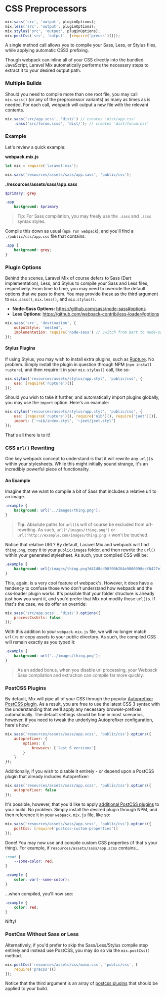 # CSS Preprocessors

```js
mix.sass('src', 'output', pluginOptions);
mix.less('src', 'output', pluginOptions);
mix.stylus('src', 'output', pluginOptions);
mix.postCss('src', 'output', [require('precss')()]);
```

A single method call allows you to compile your Sass, Less, or Stylus files, while applying automatic CSS3 prefixing.

Though webpack can inline all of your CSS directly into the bundled JavaScript, Laravel Mix automatically performs the necessary steps to extract it to your desired output path.

### Multiple Builds

Should you need to compile more than one root file, you may call `mix.sass()` (or any of the preprocessor variants) as many as times as is needed. For each call, webpack will output a new file with the relevant contents.

```js
mix.sass('src/app.scss', 'dist/') // creates 'dist/app.css'
    .sass('src/forum.scss', 'dist/'); // creates 'dist/forum.css'
```

### Example

Let's review a quick example:

**webpack.mix.js**

```js
let mix = require('laravel-mix');

mix.sass('resources/assets/sass/app.sass', 'public/css');
```

**./resources/assets/sass/app.sass**

```sass
$primary: grey

.app
    background: $primary
```

> Tip: For Sass compilation, you may freely use the `.sass` and `.scss` syntax styles.

Compile this down as usual \(`npm run webpack`\), and you'll find a `./public/css/app.css` file that contains:

```css
.app {
    background: grey;
}
```

### Plugin Options

Behind the scenes, Laravel Mix of course defers to Sass (Dart implementation), Less, and Stylus to compile your Sass and Less files, respectively. From time to time, you may need to override the default options that we pass to them. You may provide these as the third argument to `mix.sass()`, `mix.less()`, and `mix.stylus()`.

-   **Node-Sass Options:** https://github.com/sass/node-sass#options
-   **Less Options:** https://github.com/webpack-contrib/less-loader#options

```js
mix.sass('src', 'destination', {
    outputStyle: 'nested',
    implementation: require('node-sass') // Switch from Dart to node-sass implementation
});
```

#### Stylus Plugins

If using Stylus, you may wish to install extra plugins, such as [Rupture](https://github.com/jescalan/rupture). No problem. Simply install the plugin in question through NPM (`npm install rupture`), and then require it in your `mix.stylus()` call, like so:

```js
mix.stylus('resources/assets/stylus/app.styl', 'public/css', {
    use: [require('rupture')()]
});
```

Should you wish to take it further, and automatically import plugins globally, you may use the `import` option. Here's an example:

```js
mix.stylus('resources/assets/stylus/app.styl', 'public/css', {
    use: [require('rupture')(), require('nib')(), require('jeet')()],
    import: ['~nib/index.styl', '~jeet/jeet.styl']
});
```

That's all there is to it!

### CSS `url()` Rewriting

One key webpack concept to understand is that it will rewrite any `url()`s within your stylesheets. While this might initially sound strange, it's an incredibly powerful piece of functionality.

#### An Example

Imagine that we want to compile a bit of Sass that includes a relative url to an image.

```scss
.example {
    background: url('../images/thing.png');
}
```

> **Tip:** Absolute paths for `url()`s will of course be excluded from url-rewriting. As such, `url('/images/thing.png')` or `url('http://example.com/images/thing.png')` won't be touched.

Notice that relative URL? By default, Laravel Mix and webpack will find `thing.png`, copy it to your `public/images` folder, and then rewrite the `url()` within your generated stylesheet. As such, your compiled CSS will be:

```css
.example {
    background: url(/images/thing.png?d41d8cd98f00b204e9800998ecf8427e);
}
```

This, again, is a very cool feature of webpack's. However, it does have a tendency to confuse those who don't understand how webpack and the css-loader plugin works. It's possible that your folder structure is already just how you want it, and you'd prefer that Mix not modify those `url()`s. If that's the case, we do offer an override:

```js
mix.sass('src/app.scss', 'dist/').options({
    processCssUrls: false
});
```

With this addition to your `webpack.mix.js` file, we will no longer match `url()`s or copy assets to your public directory. As such, the compiled CSS will remain exactly as you typed it:

```css
.example {
    background: url('../images/thing.png');
}
```

> As an added bonus, when you disable url processing, your Webpack Sass compilation and extraction can compile far more quickly.

### PostCSS Plugins

By default, Mix will pipe all of your CSS through the popular [Autoprefixer PostCSS plugin](https://github.com/postcss/autoprefixer). As a result, you are free to use the latest CSS 3 syntax with the understanding that we'll apply any necessary browser-prefixes automatically. The default settings should be fine in most scenarios, however, if you need to tweak the underlying Autoprefixer configuration, here's how:

```js
mix.sass('resources/assets/sass/app.scss', 'public/css').options({
    autoprefixer: {
        options: {
            browsers: ['last 6 versions']
        }
    }
});
```

Additionally, if you wish to disable it entirely - or depend upon a PostCSS plugin that already includes Autoprefixer:

```js
mix.sass('resources/assets/sass/app.scss', 'public/css').options({
    autoprefixer: false
});
```

It's possible, however, that you'd like to apply [additional PostCSS plugins](https://github.com/postcss/postcss/blob/master/docs/plugins.md) to your build. No problem. Simply install the desired plugin through NPM, and then reference it in your `webpack.mix.js` file, like so:

```js
mix.sass('resources/assets/sass/app.scss', 'public/css').options({
    postCss: [require('postcss-custom-properties')]
});
```

Done! You may now use and compile custom CSS properties (if that's your thing). For example, if `resources/assets/sass/app.scss` contains...

```css
:root {
    --some-color: red;
}

.example {
    color: var(--some-color);
}
```

...when compiled, you'll now see:

```css
.example {
    color: red;
}
```

Nifty!

### PostCss Without Sass or Less

Alternatively, if you'd prefer to skip the Sass/Less/Stylus compile step entirely and instead use PostCSS, you may do so via the `mix.postCss()` method.

```js
mix.postCss('resources/assets/css/main.css', 'public/css', [
    require('precss')()
]);
```

Notice that the third argument is an array of [postcss plugins](https://github.com/postcss/postcss#plugins) that should be applied to your build.
